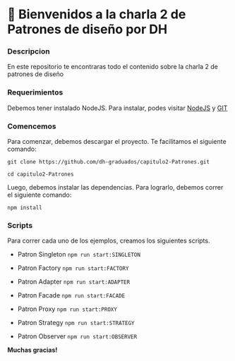 # 🚀 Bienvenidos a la charla 2 de Patrones de diseño por DH

### Descripcion

En este repositorio te encontraras todo el contenido sobre la charla 2 de patrones de diseño

### Requerimientos

Debemos tener instalado NodeJS. Para instalar, podes visitar [NodeJS](https://nodejs.org/es/) y [GIT](https://git-scm.com/)

### Comencemos

Para comenzar, debemos descargar el proyecto. Te facilitamos el siguiente comando:

`git clone https://github.com/dh-graduados/capitulo2-Patrones.git`

`cd capitulo2-Patrones`

Luego, debemos instalar las dependencias. Para lograrlo, debemos correr el siguiente comando:

`npm install`

### Scripts

Para correr cada uno de los ejemplos, creamos los siguientes scripts.

- Patron Singleton
  `npm run start:SINGLETON`

- Patron Factory
  `npm run start:FACTORY`

- Patron Adapter
  `npm run start:ADAPTER`

- Patron Facade
  `npm run start:FACADE`

- Patron Proxy
  `npm run start:PROXY`

- Patron Strategy
  `npm run start:STRATEGY`

- Patron Observer
  `npm run start:OBSERVER`

**Muchas gracias!**
